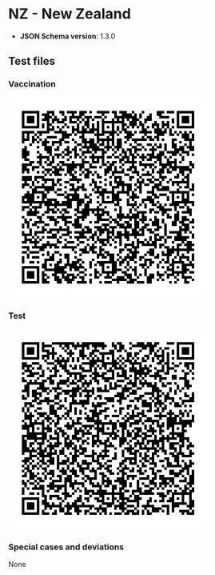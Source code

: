 # NZ - New Zealand

- **JSON Schema version**: 1.3.0

## Test files

### Vaccination

![VAC](VAC.png)

### Test

![TEST](TEST.png)

### Special cases and deviations
None